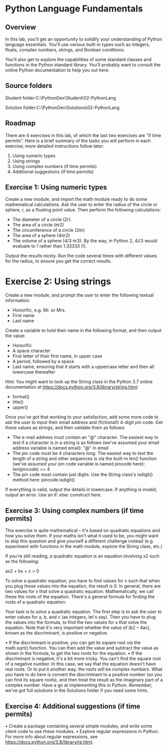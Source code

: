 # Python Language Fundamentals
 
## Overview
In this lab, you'll get an opportunity to solidify your understanding of Python language essentials. You'll use various built-in types such as integers, floats, complex numbers, strings, and Boolean conditions.

You'll also get to explore the capabilities of some standard classes and functions in the Python standard library. You'll probably want to consult the online Python documentation to help you out here.

 
## Source folders
Student folder​:​C:\PythonDev\Student\02-PythonLang

Solution folder:​C:\PythonDev\Solutions\02-PythonLang

 
## Roadmap
There are 4 exercises in this lab, of which the last two exercises are "if time permits". Here is a brief summary of the tasks you will perform in each exercise; more detailed instructions follow later:
1. Using numeric types
2. Using strings
3. Using complex numbers (if time permits)
4. Additional suggestions (if time permits)

## Exercise 1:  Using numeric types
Create a new module, and import the math module ready to do some mathematical calculations. Ask the user to enter the radius of the circle or sphere, r, as a floating point value. Then perform the following calculations:
- The diameter of a circle (2r).
- The area of a circle (πr2)
- The circumference of a circle (2πr)
- The area of a sphere (4πr2)
- The volume of a sphere (4/3 πr3). By the way, in Python 2, 4//3 would evaluate to 1 rather than 1.33333 (!).
 
Output the results nicely. Run the code several times with different values for the radius, to ensure you get the correct results.

# Exercise 2:  Using strings
Create a new module, and prompt the user to enter the following textual information:
- Honorific, e.g. Mr. or Mrs.
- First name
- Last name

Create a variable to hold their name in the following format, and then output the value:
- Honorific
- A space character
- First letter of their first name, in upper case
- A period, followed by a space
- Last name, ensuring that it starts with a uppercase letter and then all lowercase thereafter

Hint: You might want to look up the String class in the Python 3.7 online documentation at https://docs.python.org/3.8/library/string.html:  
- format()
- title()
- upper()
 
Once you've got that working to your satisfaction, add some more code to ask the user to input their email address and (fictional!) 4-digit pin code. Get these values as strings, and then validate them as follows:
- The e-mail address must contain an "@" character. The easiest way to test if a character is in a string is as follows (we've assumed your email address variable is named email):
 "@" in email
- The pin code must be 4 characters long. The easiest way to test the length of a string and other sequences is via the built-in len() function (we've assumed your pin code variable is named pincode here):
 len(pincode) == 4
- The pin code must contain just digits. Use the String class's isdigit() method here:
 pincode.isdigit()

If everything is valid, output the details in lowercase. If anything is invalid, output an error. Use an if: else: construct here.
 
 
## Exercise 3: Using complex numbers (if time permits)
This exercise is quite mathematical – it's based on quadratic equations and how you solve them. If your maths isn't what it used to be, you might want to skip this question and give yourself a different challenge instead (e.g. experiment with functions in the math module, explore the String class, etc.)

If you're still reading, a quadratic equation is an equation involving x2 such as the following:

ax2 + bx + c = 0

To solve a quadratic equation, you have to find values for x such that when you plug these values into the equation, the result is 0. In general, there are two values for x that solve a quadratic equation. Mathematically, we call these the roots of the equation. There's a general formula for finding the roots of a quadratic equation:

   

Your task is to solve a quadratic equation. The first step is to ask the user to enter values for a, b, and c (as integers, let's say). Then you have to plug the values into the formula, to find the two values for x that solve the equation. Note that it's very important whether the value of (b2 – 4ac), known as the discriminant, is positive or negative.

• If the discriminant is positive, you can get its square root via the math.sqrt() function. You can then add the value and subtract the value as shown in the formula, to get the two roots for the equation.
• If the discriminant is negative, it's a bit more tricky. You can't find the square root of a negative number. In this case, we say that the equation doesn't have real roots. Or to put it another way, the roots will be complex numbers. What you have to do here is convert the discriminant to a positive number (so you can find its square roots), and then treat the result as the imaginary part of a complex number.
Have a go at implementing this in Python. Remember, we've got full solutions in the Solutions folder if you need some hints.

 

## Exercise 4: Additional suggestions (if time permits)
• Create a package containing several simple modules, and write some client code to use these modules.
• Explore regular expressions in Python. For more info about regular expressions, see https://docs.python.org/3.8/library/re.html.

 